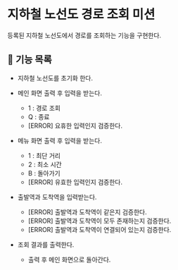 # 지하철 노선도 경로 조회 미션

등록된 지하철 노선도에서 경로를 조회하는 기능을 구현한다.

## 🚀 기능 목록

- 지하철 노선도를 초기화 한다.

- 메인 화면 출력 후 입력을 받는다.
    - 1 : 경로 조회
    - Q : 종료
    - [ERROR] 요휴한 입력인지 검증한다.

- 메뉴 화면 출력 후 입력을 받는다.
    - 1 : 최단 거리
    - 2 : 최소 시간
    - B : 돌아가기
    - [ERROR] 유효한 입력인지 검증한다.

- 출발역과 도착역을 입력받는다.
    - [ERROR] 출발역과 도착역이 같은지 검증한다.
    - [ERROR] 출발역과 도착역이 모두 존재하는지 검증한다.
    - [ERROR] 출발역과 도착역이 연결되어 있는지 검증한다.

- 조회 결과를 출력한다.
    - 출력 후 메인 화면으로 돌아간다.
